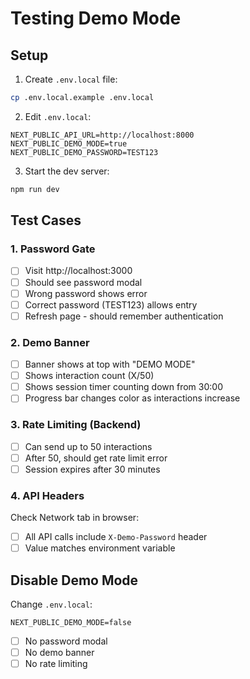 # Testing Demo Mode

## Setup

1. Create `.env.local` file:
```bash
cp .env.local.example .env.local
```

2. Edit `.env.local`:
```
NEXT_PUBLIC_API_URL=http://localhost:8000
NEXT_PUBLIC_DEMO_MODE=true
NEXT_PUBLIC_DEMO_PASSWORD=TEST123
```

3. Start the dev server:
```bash
npm run dev
```

## Test Cases

### 1. Password Gate
- [ ] Visit http://localhost:3000
- [ ] Should see password modal
- [ ] Wrong password shows error
- [ ] Correct password (TEST123) allows entry
- [ ] Refresh page - should remember authentication

### 2. Demo Banner
- [ ] Banner shows at top with "DEMO MODE"
- [ ] Shows interaction count (X/50)
- [ ] Shows session timer counting down from 30:00
- [ ] Progress bar changes color as interactions increase

### 3. Rate Limiting (Backend)
- [ ] Can send up to 50 interactions
- [ ] After 50, should get rate limit error
- [ ] Session expires after 30 minutes

### 4. API Headers
Check Network tab in browser:
- [ ] All API calls include `X-Demo-Password` header
- [ ] Value matches environment variable

## Disable Demo Mode

Change `.env.local`:
```
NEXT_PUBLIC_DEMO_MODE=false
```

- [ ] No password modal
- [ ] No demo banner
- [ ] No rate limiting